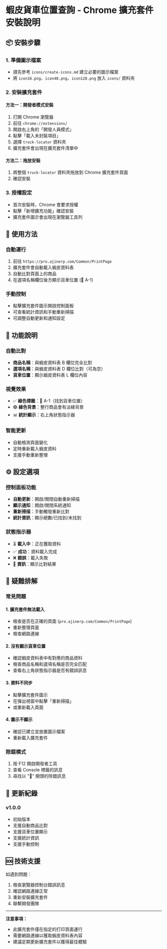 # 蝦皮貨車位置查詢 - Chrome 擴充套件安裝說明

## 📦 安裝步驟

### 1. 準備圖示檔案
- 請先參考 `icons/create-icons.md` 建立必要的圖示檔案
- 將 `icon16.png`、`icon48.png`、`icon128.png` 放入 `icons/` 資料夾

### 2. 安裝擴充套件

#### 方法一：開發者模式安裝
1. 打開 Chrome 瀏覽器
2. 前往 `chrome://extensions/`
3. 開啟右上角的「開發人員模式」
4. 點擊「載入未封裝項目」
5. 選擇 `truck-locator` 資料夾
6. 擴充套件會出現在擴充套件清單中

#### 方法二：拖放安裝
1. 將整個 `truck-locator` 資料夾拖放到 Chrome 擴充套件頁面
2. 確認安裝

### 3. 授權設定
- 首次安裝時，Chrome 會要求授權
- 點擊「新增擴充功能」確認安裝
- 擴充套件圖示會出現在瀏覽器工具列

## 🚀 使用方法

### 自動運行
1. 前往 `https://pro.ajinerp.com/Common/PrintPage`
2. 擴充套件會自動載入蝦皮資料表
3. 自動比對頁面上的商品
4. 在選項名稱欄位後方顯示貨車位置 (🚚 A-1)

### 手動控制
- 點擊擴充套件圖示開啟控制面板
- 可查看統計資訊和手動重新掃描
- 可調整自動更新和通知設定

## 🎯 功能說明

### 自動比對
- **商品名稱**：與蝦皮資料表 B 欄位完全比對
- **選項名稱**：與蝦皮資料表 D 欄位比對（可為空）
- **貨車位置**：顯示蝦皮資料表 L 欄位內容

### 視覺效果
- ✅ **綠色標籤**：🚚 A-1（找到貨車位置）
- 🟢 **綠色背景**：整行商品會有淡綠背景
- 📊 **統計顯示**：右上角狀態指示器

### 智能更新
- 自動檢測頁面變化
- 定時重新載入蝦皮資料
- 支援手動重新整理

## ⚙️ 設定選項

### 控制面板功能
- **自動更新**：開啟/關閉自動重新掃描
- **顯示通知**：開啟/關閉系統通知
- **重新掃描**：手動觸發重新比對
- **統計資訊**：顯示總數/已找到/未找到

### 狀態指示器
- ⏳ **載入中**：正在獲取資料
- ✅ **成功**：資料載入完成
- ❌ **錯誤**：載入失敗
- 🚚 **資訊**：顯示比對結果

## 🔧 疑難排解

### 常見問題

#### 1. 擴充套件無法載入
- 檢查是否在正確的頁面 (`pro.ajinerp.com/Common/PrintPage`)
- 重新整理頁面
- 檢查網路連線

#### 2. 沒有顯示貨車位置
- 確認蝦皮資料表中有對應的商品資料
- 檢查商品名稱和選項名稱是否完全匹配
- 查看右上角狀態指示器是否有錯誤訊息

#### 3. 資料不同步
- 點擊擴充套件圖示
- 在彈出視窗中點擊「重新掃描」
- 或重新載入頁面

#### 4. 圖示不顯示
- 確認已建立並放置圖示檔案
- 重新載入擴充套件

### 除錯模式
1. 按 F12 開啟開發者工具
2. 查看 Console 標籤的訊息
3. 尋找以 "🚚" 開頭的除錯訊息

## 📝 更新紀錄

### v1.0.0
- 初始版本
- 支援自動商品比對
- 支援貨車位置顯示
- 支援統計資訊
- 支援手動控制

## 🆘 技術支援

如遇到問題：
1. 檢查瀏覽器控制台錯誤訊息
2. 確認網路連線正常
3. 重新安裝擴充套件
4. 聯繫開發團隊

---

**注意事項：**
- 此擴充套件僅在指定的打印頁面運行
- 需要網路連線以獲取蝦皮資料表內容
- 建議定期更新擴充套件以獲得最佳體驗